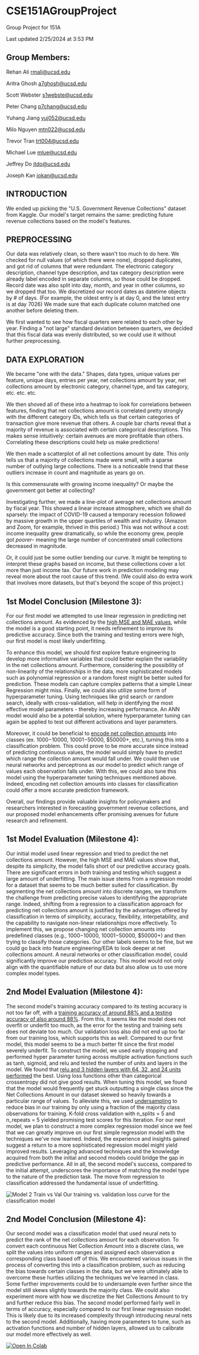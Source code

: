 # CSE151AGroupProject

Group Project for 151A

Last updated 2/25/2024 at 3:53 PM

## Group Members:

Rehan Ali <rmali@ucsd.edu>

Aritra Ghosh <a7ghosh@ucsd.edu>

Scott Webster <s1webste@ucsd.edu>

Peter Chang <p7chang@ucsd.edu>

Yuhang Jiang <yuj052@ucsd.edu>

Milo Nguyen <mtn022@ucsd.edu>

Trevor Tran <trt004@ucsd.edu>

Michael Lue <mlue@ucsd.edu>

Jeffrey Do <jtdo@ucsd.edu>

Joseph Kan <jokan@ucsd.edu>

## INTRODUCTION

We ended up picking the "U.S. Government Revenue Collections" dataset from
Kaggle. Our model's target remains the same: predicting future revenue
collections based on the model's features.

## PREPROCESSING

Our data was relatively clean, so there wasn't too much to do here.
We checked for null values (of which there were none), dropped duplicates,
and got rid of columns that were redundant. The electronic category
description, channel type description, and tax category description were
already label encoded in separate columns, so those could be dropped.
Record date was also split into day, month, and year in other columns, so we
dropped that too. We discretized our record dates as datetime objects by # of days.
(For example, the oldest entry is at day 0, and the latest entry is at day 7026)
We made sure that each duplicate column matched one another before deleting them.

We first wanted to see how fiscal quarters were related to each other by year.
Finding a "not large" standard deviation between quarters, we decided that this
fiscal data was evenly distributed, so we could use it without further preprocessing.

## DATA EXPLORATION

We became "one with the data." Shapes, data types, unique values per feature, unique days,
entries per year, net collections amount by year, net collections amount by electronic
category, channel type, and tax category, etc. etc. etc.

We then shoved all of these into a heatmap to look for correlations between features, finding
that net collections amount is correlated pretty strongly with the different category IDs,
which tells us that certain categories of transaction give more revenue that others. A couple
bar charts reveal that a majority of revenue is associated with certain categorical descriptions.
This makes sense intuitively: certain avenues are more profitable than others.
Correlating these descriptions could help us make predictions!

We then made a scatterplot of all net collections amount by date. This only tells us that a majority
of collections made were small, with a sparse number of outlying large collections. There is a noticeable
trend that these outliers increase in count and magnitude as years go on.

Is this commensurate with growing income inequality? Or maybe the government got better at collecting?

Investigating further, we made a line-plot of average net collections amount by fiscal year. This showed a linear increase
atmosphere, which we shall do sparsely: the impact of COVID-19 caused a temporary recession followed by massive growth in the upper
quartiles of wealth and industry. (Amazon and Zoom, for example, thrived in this period.) This was not without a cost: income
inequality grew dramatically, so while the economy grew, people got _poorer_- meaning the large number of concentrated small collections
decreased in magnitude.

Or, it could just be some outlier bending our curve. It might be tempting to interpret these graphs based on income, but these collections
cover a lot more than just income tax. Our future work in prediction modeling may reveal more about the root cause of this trend.
(We could also do extra work that involves more datasets, but that's beyond the scope of this project.)

## 1st Model Conclusion (Milestone 3):

For our first model we attempted to use linear regression in predicting net collections amount. As evidenced by the [high MSE and MAE values](https://colab.research.google.com/github/rayfin-ucsd/CSE151AGroupProject/blob/main/milestone_3.ipynb#scrollTo=xuHT7N0lsQrp), while the model is a good starting point, it needs refinement to improve its predictive accuracy. Since both the training and testing errors were high, our first model is most likely underfitting.

To enhance this model, we should first explore feature engineering to develop more informative variables that could better explain the variability in the net collections amount. Furthermore, considering the possibility of non-linearity of the relationships in the data, more sophisticated models such as polynomial regression or a random forest might be better suited for prediction. These models can capture complex patterns that a simple Linear Regression might miss. Finally, we could also utilize some form of hyperparameter tuning. Using techniques like grid search or random search, ideally with cross-validation, will help in identifying the most effective model parameters - thereby increasing performance. An ANN model would also be a potential solution, where hyperparameter tuning can again be applied to test out different activations and layer parameters.

Moreover, it could be beneficial to [encode net collection amounts](https://colab.research.google.com/github/rayfin-ucsd/CSE151AGroupProject/blob/main/milestone_3.ipynb#scrollTo=72b9b09d) into classes (ex. $1000-$10000, $10001-$50000, $50000+, etc.), turning this into a classification problem. This could prove to be more accurate since instead of predicting continuous values, the model would simply have to predict which range the collection amount would fall under. We could then use neural networks and perceptrons as our model to predict which range of values each observation falls under. With this, we could also tune this model using the hyperparameter tuning techniques mentioned above. Indeed, encoding net collection amounts into classes for classification could offer a more accurate prediction framework.

Overall, our findings provide valuable insights for policymakers and researchers interested in forecasting government revenue collections, and our proposed model enhancements offer promising avenues for future research and refinement.

## 1st Model Evaluation (Milestone 4):

Our initial model used linear regression and tried to predict the net collections amount. However, the high MSE and MAE values show that, despite its simplicity, the model falls short of our predictive accuracy goals. There are significant errors in both training and testing which suggest a large amount of underfitting. The main issue stems from a regression model for a dataset that seems to be much better suited for classification. By segmenting the net collections amount into discrete ranges, we transform the challenge from predicting precise values to identifying the appropriate range. Indeed, shifting from a regression to a classification approach for predicting net collections amount is justified by the advantages offered by classification in terms of simplicity, accuracy, flexibility, interpetability, and the capability to navigate non-linear relationships more effectively. To implement this, we propose changing net collection amounts into predefined classes (e.g., $1000-$10000, $10001-$50000, $50000+) and then trying to classify those categories. Our other labels seems to be fine, but we could go back into feature engineering/EDA to look deeper at net collections amount. A neural networks or other classification model, could significantly improve our prediction accuracy. This model would not only align with the quantifiable nature of our data but also allow us to use more complex model types.

## 2nd Model Evaluation (Milestone 4):

The second model's training accuracy compared to its testing accuracy is not too far off, with a [training accuracy of around 88% and a testing accuracy of also around 88%](https://colab.research.google.com/github/rayfin-ucsd/CSE151AGroupProject/blob/main/milestone_4.ipynb#scrollTo=c2c9e760). From this, it seems like the model does not overfit or underfit too much, as the error for the testing and training sets does not deviate too much. Our validation loss also did not end up too far from our training loss, which supports this as well. Compared to our first model, this model seems to be a much better fit since the first model severely underfit. To construct the model, we used early stopping and performed hyper parameter tuning across multiple activation functions such as tanh, sigmoid, and relu and tested the number of units and layers in the model. We found that [relu and 3 hidden layers with 64, 32, and 24 units performed](https://colab.research.google.com/github/rayfin-ucsd/CSE151AGroupProject/blob/main/milestone_4.ipynb#scrollTo=91f73695) the best. Using loss functions other than categorical crossentropy did not give good results. When tuning this model, we found that the model would frequently get stuck outputting a single class since the Net Collections Amount in our dataset skewed so heavily towards a particular range of values. To alleviate this, we used [undersampling](https://colab.research.google.com/github/rayfin-ucsd/CSE151AGroupProject/blob/main/milestone_4.ipynb#scrollTo=b5617a96) to reduce bias in our training by only using a fraction of the majority class observations for training. K-fold cross validation with n_splits = 5 and n_repeats = 5 yielded promising test scores for this iteration. For our next model, we plan to construct a more complex regression model since we feel that we can greatly improve on our first simple regression model with the techniques we've now learned. Indeed, the experience and insights gained suggest a return to a more sophisticated regression model might yield improved results. Leveraging advanced techniques and the knowledge acquired from both the initial and second models could bridge the gap in predictive performance. All in all, the second model's success, compared to the initial attempt, underscores the importance of matching the model type to the nature of the prediction task. The move from regression to classification addressed the fundamental issue of underfitting.

![Model 2 Train vs Val](assets/model2fitting.png)
Our training vs. validation loss curve for the classification model

## 2nd Model Conclusion (Milestone 4):

Our second model was a classification model that used neural nets to predict the rank of the net collections amount for each observation. To convert each continuous Net Collection Amount into a discrete class, we split the values into uniform ranges and assigned each observation a corresponding class based off of this. We encountered various issues in the process of converting this into a classification problem, such as reducing the bias towards certain classes in the data, but we were ultimately able to overcome these hurtles utilizing the techniques we've learned in class. Some further improvements could be to undersample even further since the model still skews slightly towards the majority class. We could also experiment more with how we discretize the Net Collections Amount to try and further reduce this bias. The second model performed fairly well in terms of accuracy, especially compared to our first linear regression model. This is likely due to its increased complexity through introducing neural nets to the second model. Additionally, having more parameters to tune, such as activation functions and number of hidden layers, allowed us to calibrate our model more effectively as well.

<a target="_blank" href="https://colab.research.google.com/github/rayfin-ucsd/CSE151AGroupProject/blob/main/milestone_4.ipynb">
  <img src="https://colab.research.google.com/assets/colab-badge.svg" alt="Open In Colab"/>
</a>
